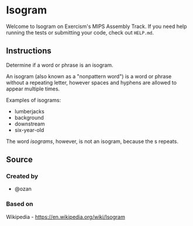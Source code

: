 # Isogram

Welcome to Isogram on Exercism's MIPS Assembly Track.
If you need help running the tests or submitting your code, check out `HELP.md`.

## Instructions

Determine if a word or phrase is an isogram.

An isogram (also known as a "nonpattern word") is a word or phrase without a repeating letter, however spaces and hyphens are allowed to appear multiple times.

Examples of isograms:

- lumberjacks
- background
- downstream
- six-year-old

The word *isograms*, however, is not an isogram, because the s repeats.

## Source

### Created by

- @ozan

### Based on

Wikipedia - https://en.wikipedia.org/wiki/Isogram